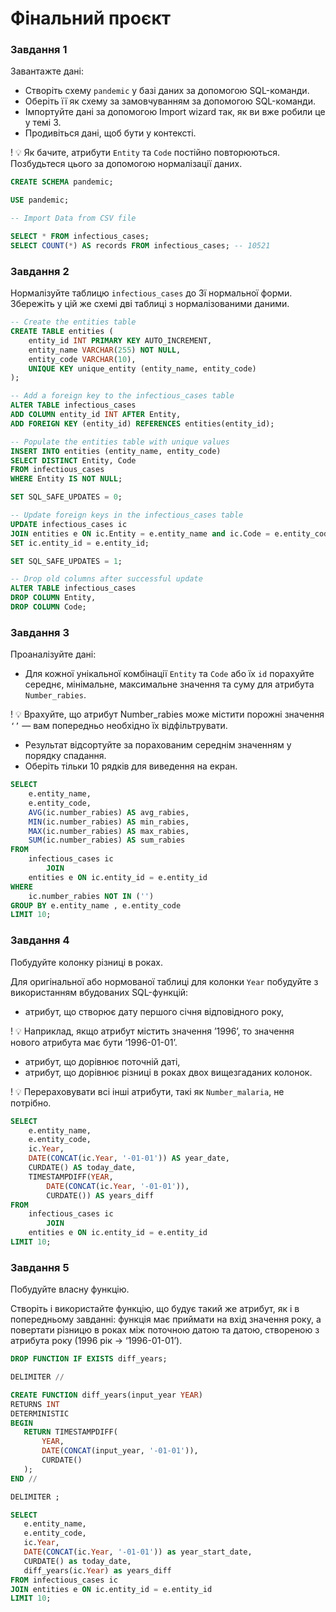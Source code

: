# Фінальний проєкт

### Завдання 1

Завантажте дані:

- Створіть схему `pandemic` у базі даних за допомогою SQL-команди.
- Оберіть її як схему за замовчуванням за допомогою SQL-команди.
- Імпортуйте дані за допомогою Import wizard так, як ви вже робили це у темі 3.
- Продивіться дані, щоб бути у контексті.

! 💡 Як бачите, атрибути `Entity` та `Code` постійно повторюються. Позбудьтеся цього за допомогою нормалізації даних.

```sql
CREATE SCHEMA pandemic;

USE pandemic;

-- Import Data from CSV file

SELECT * FROM infectious_cases;
SELECT COUNT(*) AS records FROM infectious_cases; -- 10521
```

### Завдання 2

Нормалізуйте таблицю `infectious_cases` до 3ї нормальної форми. Збережіть у цій же схемі дві таблиці з нормалізованими даними.

```sql
-- Create the entities table
CREATE TABLE entities (
    entity_id INT PRIMARY KEY AUTO_INCREMENT,
    entity_name VARCHAR(255) NOT NULL,
    entity_code VARCHAR(10),
    UNIQUE KEY unique_entity (entity_name, entity_code)
);

-- Add a foreign key to the infectious_cases table
ALTER TABLE infectious_cases
ADD COLUMN entity_id INT AFTER Entity,
ADD FOREIGN KEY (entity_id) REFERENCES entities(entity_id);

-- Populate the entities table with unique values
INSERT INTO entities (entity_name, entity_code)
SELECT DISTINCT Entity, Code
FROM infectious_cases
WHERE Entity IS NOT NULL;

SET SQL_SAFE_UPDATES = 0;

-- Update foreign keys in the infectious_cases table
UPDATE infectious_cases ic
JOIN entities e ON ic.Entity = e.entity_name and ic.Code = e.entity_code
SET ic.entity_id = e.entity_id;

SET SQL_SAFE_UPDATES = 1;

-- Drop old columns after successful update
ALTER TABLE infectious_cases
DROP COLUMN Entity,
DROP COLUMN Code;
```

### Завдання 3

Проаналізуйте дані:

- Для кожної унікальної комбінації `Entity` та `Code` або їх `id` порахуйте середнє, мінімальне, максимальне значення та суму для атрибута `Number_rabies`.

! 💡 Врахуйте, що атрибут Number_rabies може містити порожні значення `‘’` — вам попередньо необхідно їх відфільтрувати.

- Результат відсортуйте за порахованим середнім значенням у порядку спадання.
- Оберіть тільки 10 рядків для виведення на екран.

```sql
SELECT
    e.entity_name,
    e.entity_code,
    AVG(ic.number_rabies) AS avg_rabies,
    MIN(ic.number_rabies) AS min_rabies,
    MAX(ic.number_rabies) AS max_rabies,
    SUM(ic.number_rabies) AS sum_rabies
FROM
    infectious_cases ic
        JOIN
    entities e ON ic.entity_id = e.entity_id
WHERE
    ic.number_rabies NOT IN ('')
GROUP BY e.entity_name , e.entity_code
LIMIT 10;
```

### Завдання 4

Побудуйте колонку різниці в роках.

Для оригінальної або нормованої таблиці для колонки `Year` побудуйте з використанням вбудованих SQL-функцій:

- атрибут, що створює дату першого січня відповідного року,

! 💡 Наприклад, якщо атрибут містить значення ’1996’, то значення нового атрибута має бути ‘1996-01-01’.

- атрибут, що дорівнює поточній даті,
- атрибут, що дорівнює різниці в роках двох вищезгаданих колонок.

! 💡 Перераховувати всі інші атрибути, такі як `Number_malaria`, не потрібно.

```sql
SELECT
    e.entity_name,
    e.entity_code,
    ic.Year,
    DATE(CONCAT(ic.Year, '-01-01')) AS year_date,
    CURDATE() AS today_date,
    TIMESTAMPDIFF(YEAR,
        DATE(CONCAT(ic.Year, '-01-01')),
        CURDATE()) AS years_diff
FROM
    infectious_cases ic
        JOIN
    entities e ON ic.entity_id = e.entity_id
LIMIT 10;
```

### Завдання 5

Побудуйте власну функцію.

Створіть і використайте функцію, що будує такий же атрибут, як і в попередньому завданні: функція має приймати на вхід значення року, а повертати різницю в роках між поточною датою та датою, створеною з атрибута року (1996 рік → ‘1996-01-01’).

```sql
DROP FUNCTION IF EXISTS diff_years;

DELIMITER //

CREATE FUNCTION diff_years(input_year YEAR)
RETURNS INT
DETERMINISTIC
BEGIN
   RETURN TIMESTAMPDIFF(
       YEAR,
       DATE(CONCAT(input_year, '-01-01')),
       CURDATE()
   );
END //

DELIMITER ;

SELECT
   e.entity_name,
   e.entity_code,
   ic.Year,
   DATE(CONCAT(ic.Year, '-01-01')) as year_start_date,
   CURDATE() as today_date,
   diff_years(ic.Year) as years_diff
FROM infectious_cases ic
JOIN entities e ON ic.entity_id = e.entity_id
LIMIT 10;
```
